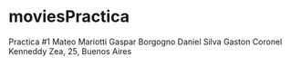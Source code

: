 # moviesPractica
Practica #1
Mateo Mariotti
Gaspar Borgogno
Daniel Silva
Gaston Coronel
Kenneddy Zea, 25, Buenos Aires

